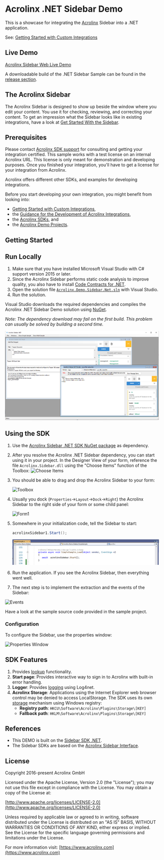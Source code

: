 # Acrolinx .NET Sidebar Demo

This is a showcase for integrating the [Acrolinx](https://www.acrolinx.com/) Sidebar into a .NET application.

See: [Getting Started with Custom Integrations](https://docs.acrolinx.com/customintegrations)

## Live Demo

[Acrolinx Sidebar Web Live Demo](https://acrolinx.github.io/acrolinx-sidebar-demo/samples/index.html)

A downloadable build of the .NET Sidebar Sample can be found in the [release section](https://github.com/acrolinx/acrolinx-sidebar-demo-dotnet/releases).

## The Acrolinx Sidebar

The Acrolinx Sidebar is designed to show up beside the window where you edit your content.
You use it for checking, reviewing, and correcting your content.
To get an impression what the Sidebar looks like in existing integrations, have a look at
[Get Started With the Sidebar](https://docs.acrolinx.com/coreplatform/latest/en/the-sidebar).

## Prerequisites

Please contact [Acrolinx SDK support](https://github.com/acrolinx/acrolinx-coding-guidance/blob/master/topics/sdk-support.md)
for consulting and getting your integration certified.
This sample works with a test license on an internal Acrolinx URL.
This license is only meant for demonstration and developing purposes.
Once you finished your integration, you'll have to get a license for your integration from Acrolinx.
  
Acrolinx offers different other SDKs, and examples for developing integrations.

Before you start developing your own integration, you might benefit from looking into:

* [Getting Started with Custom Integrations](https://docs.acrolinx.com/customintegrations),
* the [Guidance for the Development of Acrolinx Integrations](https://github.com/acrolinx/acrolinx-coding-guidance),
* the [Acrolinx SDKs](https://github.com/acrolinx?q=sdk), and
* the [Acrolinx Demo Projects](https://github.com/acrolinx?q=demo).

## Getting Started

## Run Locally

1. Make sure that you have installed Microsoft Visual Studio with C# support version 2015 or later.
2. Since the Acrolinx Sidebar performs static code analysis to improve quality,
   you also have to install [Code Contracts for .NET](https://visualstudiogallery.msdn.microsoft.com/1ec7db13-3363-46c9-851f-1ce455f66970).
3. Open the solution file [`Acrolinx.Demo.Sidebar.Net.sln`](Acrolinx.Demo.Sidebar.Net.sln) with Visual Studio.
4. Run the solution.

Visual Studio downloads the required dependencies and compiles the Acrolinx .NET Sidebar Demo solution using [NuGet](https://www.nuget.org/).

*Note: The dependency download may fail on the first build. This problem can usually be solved by building a second time.*

![Screenshot of .NET Sidebar Example](/doc/sample.png)

## Using the SDK

1. Use the [Acrolinx Sidebar .NET SDK NuGet package](https://www.nuget.org/packages/Acrolinx.Sidebar/) as dependency.
2. After you resolve the Acrolinx .NET Sidebar dependency, you can start using it in your project.
   In the Designer View of your form, reference the file `Acrolinx.Sidebar.dll`
   using the "Choose Items" function of the Toolbox:
   ![Choose Items](/doc/chooseitems.png)

3. You should be able to drag and drop the Acrolinx Sidebar to your form:

   ![Toolbox](/doc/toolbox.png)

4. Usually you dock (`Properties`->`Layout`->`Dock`->`Right`) the Acrolinx Sidebar
   to the right side of your form or some child panel:

   ![Form1](/doc/form1.png)

5. Somewhere in your initialization code, tell the Sidebar to start:

   ```csharp
   acrolinxSidebar1.Start();
   ```

   ![Start Sidebar](/doc/start.png)

6. Run the application. If you see the Acrolinx Sidebar, then everything went well.

7. The next step is to implement the extraction and the events of the Sidebar:

![Events](/doc/events.png)

Have a look at the sample source code provided in the sample project.

### Configuration

To configure the Sidebar, use the properties window:

![Properties Window](/doc/signature.png)

## SDK Features

1. Provides [lookup](https://github.com/acrolinx/acrolinx-coding-guidance/blob/master/topics/text-lookup.md) functionality.
2. **Start page**: Provides interactive way to sign in to Acrolinx with built-in error handling.
3. **Logger**: Provides [logging](https://github.com/acrolinx/sidebar-sdk-dotnet/blob/master/Acrolinx.Sidebar/Util/Logging/Logger.cs)
   using Log4net.
4. **Acrolinx Storage**: Applications using the Internet Explorer web browser control may be denied to access LocalStorage.
   The SDK uses its own [storage](https://github.com/acrolinx/sidebar-sdk-dotnet/blob/master/Acrolinx.Sidebar/Storage/RegistryAcrolinxStorage.cs)
   mechanism using Windows registry:
   + **Registry path**: `HKCU\Software\Acrolinx\Plugins\Storage\[KEY]`
   + **Fallback path**: `HKLM\Software\Acrolinx\Plugins\Storage\[KEY]`

## References

* This DEMO is built on the [Sidebar SDK .NET](https://github.com/acrolinx/sidebar-sdk-dotnet).
* The Sidebar SDKs are based on the [Acrolinx Sidebar Interface](https://acrolinx.github.io/sidebar-interface/).

## License

Copyright 2016-present Acrolinx GmbH

Licensed under the Apache License, Version 2.0 (the "License");
you may not use this file except in compliance with the License.
You may obtain a copy of the License at:

[http://www.apache.org/licenses/LICENSE-2.0](http://www.apache.org/licenses/LICENSE-2.0)

Unless required by applicable law or agreed to in writing, software
distributed under the License is distributed on an "AS IS" BASIS,
WITHOUT WARRANTIES OR CONDITIONS OF ANY KIND, either express or implied.
See the License for the specific language governing permissions and
limitations under the License.

For more information visit: [https://www.acrolinx.com](https://www.acrolinx.com)
